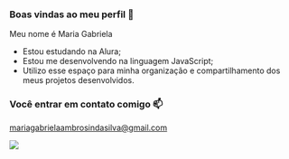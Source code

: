 ### Boas vindas ao meu perfil 💙

Meu nome é Maria Gabriela

- Estou estudando na Alura;
- Estou me desenvolvendo na linguagem JavaScript;
- Utilizo esse espaço para minha organização e compartilhamento dos meus projetos desenvolvidos.

### Você entrar em contato comigo 📫

mariagabrielaambrosindasilva@gmail.com



![](https://media1.tenor.com/m/CgGf-l5pQWcAAAAC/cat-heart-eyes-yoonmilkers.gif)
